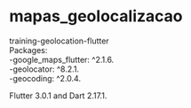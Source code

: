 # mapas_geolocalizacao

training-geolocation-flutter   
Packages:   
-google_maps_flutter: ^2.1.6.   
-geolocator: ^8.2.1.   
-geocoding: ^2.0.4.      

Flutter 3.0.1    and   Dart 2.17.1.
